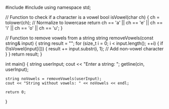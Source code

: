 #include <iostream>
#include <string>
using namespace std;

// Function to check if a character is a vowel
bool isVowel(char ch) {
    ch = tolower(ch); // Normalize to lowercase
    return ch == 'a' || ch == 'e' || ch == 'i' || ch == 'o' || ch == 'u';
}

// Function to remove vowels from a string
string removeVowels(const string& input) {
    string result = "";
    for (size_t i = 0; i < input.length(); ++i) {
        if (!isVowel(input[i])) {
            result += input.substr(i, 1); // Add non-vowel character
        }
    }
    return result;
}

int main() {
    string userInput;
    cout << "Enter a string: ";
    getline(cin, userInput);

    string noVowels = removeVowels(userInput);
    cout << "String without vowels: " << noVowels << endl;

    return 0;
}

